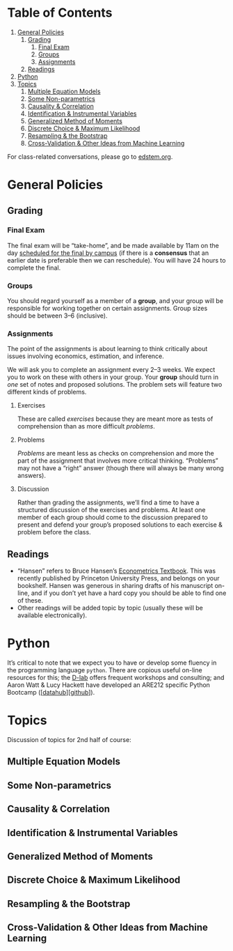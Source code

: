 
# Table of Contents

1.  [General Policies](#orgb1fa335)
    1.  [Grading](#orga02b8d2)
        1.  [Final Exam](#org8c1947a)
        2.  [Groups](#org7f43834)
        3.  [Assignments](#org6968be7)
    2.  [Readings](#orgb423354)
2.  [Python](#org7f66d40)
3.  [Topics](#orga682724)
    1.  [Multiple Equation Models](#org064f13f)
    2.  [Some Non-parametrics](#org6bd4249)
    3.  [Causality & Correlation](#orgaa05072)
    4.  [Identification & Instrumental Variables](#orgc691313)
    5.  [Generalized Method of Moments](#orge34ed65)
    6.  [Discrete Choice & Maximum Likelihood](#org1908a98)
    7.  [Resampling &  the Bootstrap](#org852c715)
    8.  [Cross-Validation & Other Ideas from Machine Learning](#org4a0ee87)

For class-related conversations, please go to [edstem.org](https://edstem.org/us/courses/37769/).


<a id="orgb1fa335"></a>

# General Policies


<a id="orga02b8d2"></a>

## Grading


<a id="org8c1947a"></a>

### Final Exam

The final exam will be &ldquo;take-home&rdquo;, and be made available by 11am on the day [scheduled for the final by campus](https://registrar.berkeley.edu/scheduling/academic-scheduling/academic-scheduling-final-exam-guide-and-schedules/)
(if there is a **consensus** that an earlier date is
preferable then we can reschedule).  You will have 24 hours to
complete the final.


<a id="org7f43834"></a>

### Groups

You should regard yourself as a member of a **group**, and your
group will be responsible for working together on certain
assignments.  Group sizes should be between 3&#x2013;6 (inclusive).


<a id="org6968be7"></a>

### Assignments

The point of the assignments is about learning to think critically about issues involving economics, estimation, and inference.

We will ask you to complete an assignment every 2&#x2013;3 weeks.  We expect you to work on these with others in your group.  Your **group** should turn in *one* set of notes and proposed solutions.  The problem sets will feature two different kinds of problems.

1.  Exercises

    These are called *exercises* because they are meant more as tests of comprehension
    than as more difficult *problems*.

2.  Problems

    *Problems* are meant less as checks on comprehension and more the part of the assignment that involves more critical thinking.  &ldquo;Problems&rdquo; may not have a &ldquo;right&rdquo; answer (though there will always be many wrong answers).

3.  Discussion

    Rather than grading the assignments, we&rsquo;ll find a time to have a structured discussion of the exercises and problems.  At least one member of each group should come to the discussion prepared to present and defend your group&rsquo;s proposed solutions to each exercise & problem before the class.


<a id="orgb423354"></a>

## Readings

-   &ldquo;Hansen&rdquo; refers to Bruce Hansen&rsquo;s [Econometrics Textbook](https://www.ssc.wisc.edu/~bhansen/econometrics/Econometrics.pdf).  This was recently published by Princeton University Press, and belongs on your bookshelf.  Hansen was generous in sharing drafts of his manuscript on-line, and if you don&rsquo;t yet have a hard copy you should be able to find one of these.
-   Other readings will be added topic by topic (usually these will be available electronically).


<a id="org7f66d40"></a>

# Python

It&rsquo;s critical to note that we expect you to have or develop some fluency in
the programming language `python`.   There are copious useful on-line resources for this; the [D-lab](https://dlab.berkeley.edu/training/upcoming-workshops) offers frequent workshops and consulting; and Aaron Watt & Lucy Hackett have developed an ARE212 specific Python Bootcamp ([[datahub](https://datahub.berkeley.edu/hub/user-redirect/git-pull?repo=https%3A%2F%2Fgithub.com%2Facwatt%2Fare212-bootcamp&urlpath=retro%2Ftree%2Fare212-bootcamp%2F)][[github](https://github.com/acwatt/are212-bootcamp)]).


<a id="orga682724"></a>

# Topics

Discussion of topics for 2nd half of course:


<a id="org064f13f"></a>

## Multiple Equation Models


<a id="org6bd4249"></a>

## Some Non-parametrics


<a id="orgaa05072"></a>

## Causality & Correlation


<a id="orgc691313"></a>

## Identification & Instrumental Variables


<a id="orge34ed65"></a>

## Generalized Method of Moments


<a id="org1908a98"></a>

## Discrete Choice & Maximum Likelihood


<a id="org852c715"></a>

## Resampling &  the Bootstrap


<a id="org4a0ee87"></a>

## Cross-Validation & Other Ideas from Machine Learning

